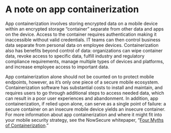 # A note on app containerization

App containerization involves storing encrypted data on a mobile device within an encrypted storage “container” separate from other data and apps on the device. Access to the container requires authentication making it inaccessible without valid credentials. IT teams can then control business data separate from personal data on employee devices. Containerization also has benefits beyond control of data: organizations can wipe container data, revoke access to specific data, fulfill industry and regulatory compliance requirements, manage multiple types of devices and platforms, and increase employee access to important data.

App containerization alone should not be counted on to protect mobile endpoints, however, as it’s only one piece of a secure mobile ecosystem. Containerization software has substantial costs to install and maintain, and requires users to go through additional steps to access needed data, which can result in a poor user experiences and abandonment. In addition, app containerization, if relied upon alone, can serve as a single point of failure: a secure container on an insecure mobile device yields an insecure container. For more information about app containerization and where it might fit into your mobile security strategy, see the NowSecure whitepaper, “[Four Myths of Containerization](https://info.nowsecure.com/containerization-four-myths/).”